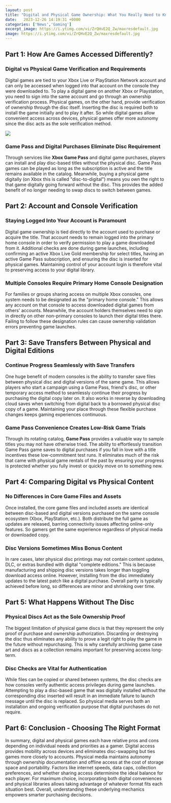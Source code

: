 ```yaml
---
layout: post
title: "Digital and Physical Game Ownership: What You Really Need to Know"
date:   2023-12-26 14:19:31 +0000
categories: ['News','Gaming']
excerpt_image: https://i.ytimg.com/vi/ZrQHvE2Q_Zw/maxresdefault.jpg
image: https://i.ytimg.com/vi/ZrQHvE2Q_Zw/maxresdefault.jpg
---
```


## Part 1: How Are Games Accessed Differently?  
### **Digital vs Physical Game Verification and Requirements** 
Digital games are tied to your Xbox Live or PlayStation Network account and can only be accessed when logged into that account on the console they were downloaded to. To play a digital game on another Xbox or Playstation, you need to sign into the same account and go through an ownership verification process. Physical games, on the other hand, provide verification of ownership through the disc itself. Inserting the disc is required both to install the game initially and to play it after. So while digital games allow convenient access across devices, physical games offer more autonomy since the disc acts as the sole verification method.

![](https://i.ytimg.com/vi/ZrQHvE2Q_Zw/maxresdefault.jpg)
### **Game Pass and Digital Purchases Eliminate Disc Requirement**  
Through services like **Xbox Game Pass** and digital game purchases, players can install and play disc-based titles without the physical disc. Game Pass games can be played as long as the subscription is active and the title remains available in the catalog. Meanwhile, buying a physical game digitally (on Xbox this is called "disc-to-digital") means you own the right to that game digitally going forward without the disc. This provides the added benefit of no longer needing to swap discs to switch between games.
## Part 2: Account and Console Verification 
### **Staying Logged Into Your Account is Paramount**
Digital game ownership is tied directly to the account used to purchase or acquire the title. That account needs to remain logged into the primary home console in order to verify permission to play a game downloaded from it. Additional checks are done during game launches, including confirming an active Xbox Live Gold membership for select titles, having an active Game Pass subscription, and ensuring the disc is inserted for physical games. Maintaining control of your account login is therefore vital to preserving access to your digital library.
### **Multiple Consoles Require Primary Home Console Designation**  
For families or groups sharing access on multiple Xbox consoles, one system needs to be designated as the "primary home console." This allows any account on that console to access downloaded digital games from others' accounts. Meanwhile, the account holders themselves need to sign in directly on other non-primary consoles to launch their digital titles there. Failing to follow these designation rules can cause ownership validation errors preventing game launches.
## Part 3: Save Transfers Between Physical and Digital Editions
### **Continue Progress Seamlessly with Save Transfers**
One huge benefit of modern consoles is the ability to transfer save files between physical disc and digital versions of the same game. This allows players who start a campaign using a Game Pass, friend's disc, or other temporary access method to seamlessly continue their progress by purchasing the digital copy later on. It also works in reverse by downloading cloud saves when switching from digital back to a borrowed physical disc copy of a game. Maintaining your place through these flexible purchase changes keeps gaming experiences continuous.
### **Game Pass Convenience Creates Low-Risk Game Trials**  
Through its rotating catalog, **Game Pass** provides a valuable way to sample titles you may not have otherwise tried. The ability to effortlessly transition Game Pass game saves to digital purchases if you fall in love with a title incentives these low-commitment test runs. It eliminates much of the risk that came with physical game rentals of the past by ensuring your progress is protected whether you fully invest or quickly move on to something new.
## Part 4: Comparing Digital vs Physical Content
### **No Differences in Core Game Files and Assets**
Once installed, the core game files and included assets are identical between disc-based and digital versions purchased on the same console ecosystem (Xbox, PlayStation, etc.). Both distribute the full game as updates are released, barring connectivity issues affecting online-only features. So gamers get the same experience regardless of physical media or downloaded copy.
### **Disc Versions Sometimes Miss Bonus Content**  
In rare cases, later physical disc printings may not contain content updates, DLC, or extras bundled with digital "complete editions." This is because manufacturing and shipping disc versions takes longer than toggling download access online. However, installing from the disc immediately updates to the latest patch like a digital purchase. Overall parity is typically achieved before long, so differences are minor and shrinking over time.
## Part 5: What Happens Without The Disc
### **Physical Discs Act as the Sole Ownership Proof**
The biggest limitation of physical game discs is that they represent the only proof of purchase and ownership authorization. Discarding or destroying the disc thus eliminates any ability to prove a legit right to play the game in the future without repurchasing. This is why carefully archiving game case art and discs as a collection remains important for preserving access long-term. 
### **Disc Checks are Vital for Authentication**  
While files can be copied or shared between systems, the disc checks are how consoles verify authentic access privileges during game launches. Attempting to play a disc-based game that was digitally installed without the corresponding disc inserted will result in an immediate failure to launch message until the disc is replaced. So physical media serves both an installation and ongoing verification purpose that digital purchases do not require.
## Part 6: Conclusion - Choosing The Right Format
In summary, digital and physical games each have relative pros and cons depending on individual needs and priorities as a gamer. Digital access provides mobility across devices and eliminates disc-swapping but ties games more closely to accounts. Physical media maintains autonomy through ownership documentation and offline access at the cost of storage space and portability. Factors like internet speeds, data caps, collection preferences, and whether sharing access determinine the ideal balance for each player. For maximum choice, incorporating both digital conveniences and physical libraries allows taking advantage of whatever format fits each situation best. Overall, understanding these underlying mechanics empowers smarter purchasing decisions.
